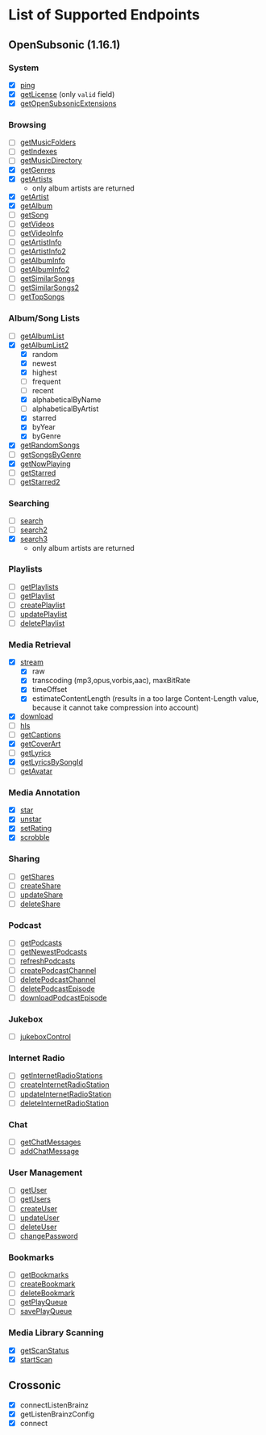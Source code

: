 # List of Supported Endpoints

## OpenSubsonic (1.16.1)

### System

- [x] [ping](https://opensubsonic.netlify.app/docs/endpoints/ping)
- [x] [getLicense](https://opensubsonic.netlify.app/docs/endpoints/getlicense) (only `valid` field)
- [x] [getOpenSubsonicExtensions](https://opensubsonic.netlify.app/docs/endpoints/getopensubsonicextensions)

### Browsing

- [ ] [getMusicFolders](https://opensubsonic.netlify.app/docs/endpoints/getmusicfolders)
- [ ] [getIndexes](https://opensubsonic.netlify.app/docs/endpoints/getindexes)
- [ ] [getMusicDirectory](https://opensubsonic.netlify.app/docs/endpoints/getmusicdirectory)
- [x] [getGenres](https://opensubsonic.netlify.app/docs/endpoints/getgenres)
- [x] [getArtists](https://opensubsonic.netlify.app/docs/endpoints/getartists)
  - only album artists are returned
- [x] [getArtist](https://opensubsonic.netlify.app/docs/endpoints/getartist)
- [x] [getAlbum](https://opensubsonic.netlify.app/docs/endpoints/getalbum)
- [ ] [getSong](https://opensubsonic.netlify.app/docs/endpoints/getsong)
- [ ] [getVideos](https://opensubsonic.netlify.app/docs/endpoints/getvideos)
- [ ] [getVideoInfo](https://opensubsonic.netlify.app/docs/endpoints/getvideoinfo)
- [ ] [getArtistInfo](https://opensubsonic.netlify.app/docs/endpoints/getartistinfo)
- [ ] [getArtistInfo2](https://opensubsonic.netlify.app/docs/endpoints/getartistinfo2)
- [ ] [getAlbumInfo](https://opensubsonic.netlify.app/docs/endpoints/getalbuminfo)
- [ ] [getAlbumInfo2](https://opensubsonic.netlify.app/docs/endpoints/getalbuminfo2)
- [ ] [getSimilarSongs](https://opensubsonic.netlify.app/docs/endpoints/getsimilarsongs)
- [ ] [getSimilarSongs2](https://opensubsonic.netlify.app/docs/endpoints/getsimilarsongs2)
- [ ] [getTopSongs](https://opensubsonic.netlify.app/docs/endpoints/gettopsongs)

### Album/Song Lists

- [ ] [getAlbumList](https://opensubsonic.netlify.app/docs/endpoints/getalbumlist)
- [x] [getAlbumList2](https://opensubsonic.netlify.app/docs/endpoints/getalbumlist2)
  - [x] random
  - [x] newest
  - [x] highest
  - [ ] frequent
  - [ ] recent
  - [x] alphabeticalByName
  - [ ] alphabeticalByArtist
  - [x] starred
  - [x] byYear
  - [x] byGenre
- [x] [getRandomSongs](https://opensubsonic.netlify.app/docs/endpoints/getrandomsongs)
- [ ] [getSongsByGenre](https://opensubsonic.netlify.app/docs/endpoints/getsongsbygenre)
- [x] [getNowPlaying](https://opensubsonic.netlify.app/docs/endpoints/getnowplaying)
- [ ] [getStarred](https://opensubsonic.netlify.app/docs/endpoints/getstarred)
- [ ] [getStarred2](https://opensubsonic.netlify.app/docs/endpoints/getstarred2)

### Searching

- [ ] [search](https://opensubsonic.netlify.app/docs/endpoints/search)
- [ ] [search2](https://opensubsonic.netlify.app/docs/endpoints/search2)
- [x] [search3](https://opensubsonic.netlify.app/docs/endpoints/search3)
  - only album artists are returned

### Playlists

- [ ] [getPlaylists](https://opensubsonic.netlify.app/docs/endpoints/getplaylists)
- [ ] [getPlaylist](https://opensubsonic.netlify.app/docs/endpoints/getplaylist)
- [ ] [createPlaylist](https://opensubsonic.netlify.app/docs/endpoints/createplaylist)
- [ ] [updatePlaylist](https://opensubsonic.netlify.app/docs/endpoints/updateplaylist)
- [ ] [deletePlaylist](https://opensubsonic.netlify.app/docs/endpoints/deleteplaylist)

### Media Retrieval

- [x] [stream](https://opensubsonic.netlify.app/docs/endpoints/stream)
  - [x] raw
  - [x] transcoding (mp3,opus,vorbis,aac), maxBitRate
  - [x] timeOffset
  - [x] estimateContentLength (results in a too large Content-Length value, because it cannot take compression into account)
- [x] [download](https://opensubsonic.netlify.app/docs/endpoints/download)
- [ ] [hls](https://opensubsonic.netlify.app/docs/endpoints/hls)
- [ ] [getCaptions](https://opensubsonic.netlify.app/docs/endpoints/getcaptions)
- [x] [getCoverArt](https://opensubsonic.netlify.app/docs/endpoints/getcoverart)
- [ ] [getLyrics](https://opensubsonic.netlify.app/docs/endpoints/getlyrics)
- [x] [getLyricsBySongId](https://opensubsonic.netlify.app/docs/endpoints/getlyricsbysongid)
- [ ] [getAvatar](https://opensubsonic.netlify.app/docs/endpoints/getavatar)

### Media Annotation

- [x] [star](https://opensubsonic.netlify.app/docs/endpoints/star)
- [x] [unstar](https://opensubsonic.netlify.app/docs/endpoints/unstar)
- [x] [setRating](https://opensubsonic.netlify.app/docs/endpoints/setrating)
- [x] [scrobble](https://opensubsonic.netlify.app/docs/endpoints/scrobble)

### Sharing

- [ ] [getShares](https://opensubsonic.netlify.app/docs/endpoints/getshares)
- [ ] [createShare](https://opensubsonic.netlify.app/docs/endpoints/createshare)
- [ ] [updateShare](https://opensubsonic.netlify.app/docs/endpoints/updateshare)
- [ ] [deleteShare](https://opensubsonic.netlify.app/docs/endpoints/deleteshare)

### Podcast

- [ ] [getPodcasts](https://opensubsonic.netlify.app/docs/endpoints/getpodcasts)
- [ ] [getNewestPodcasts](https://opensubsonic.netlify.app/docs/endpoints/getnewestpodcasts)
- [ ] [refreshPodcasts](https://opensubsonic.netlify.app/docs/endpoints/refreshpodcasts)
- [ ] [createPodcastChannel](https://opensubsonic.netlify.app/docs/endpoints/createpodcastchannel)
- [ ] [deletePodcastChannel](https://opensubsonic.netlify.app/docs/endpoints/deletepodcastchannel)
- [ ] [deletePodcastEpisode](https://opensubsonic.netlify.app/docs/endpoints/deletepodcastepisode)
- [ ] [downloadPodcastEpisode](https://opensubsonic.netlify.app/docs/endpoints/downloadpodcastepisode)

### Jukebox

- [ ] [jukeboxControl](https://opensubsonic.netlify.app/docs/endpoints/jukeboxcontrol)

### Internet Radio

- [ ] [getInternetRadioStations](https://opensubsonic.netlify.app/docs/endpoints/getinternetradiostations)
- [ ] [createInternetRadioStation](https://opensubsonic.netlify.app/docs/endpoints/createinternetradiostation)
- [ ] [updateInternetRadioStation](https://opensubsonic.netlify.app/docs/endpoints/updateinternetradiostation)
- [ ] [deleteInternetRadioStation](https://opensubsonic.netlify.app/docs/endpoints/deleteinternetradiostation)

### Chat

- [ ] [getChatMessages](https://opensubsonic.netlify.app/docs/endpoints/getchatmessages)
- [ ] [addChatMessage](https://opensubsonic.netlify.app/docs/endpoints/addchatmessage)

### User Management

- [ ] [getUser](https://opensubsonic.netlify.app/docs/endpoints/getuser)
- [ ] [getUsers](https://opensubsonic.netlify.app/docs/endpoints/getusers)
- [ ] [createUser](https://opensubsonic.netlify.app/docs/endpoints/createuser)
- [ ] [updateUser](https://opensubsonic.netlify.app/docs/endpoints/updateuser)
- [ ] [deleteUser](https://opensubsonic.netlify.app/docs/endpoints/deleteuser)
- [ ] [changePassword](https://opensubsonic.netlify.app/docs/endpoints/changepassword)

### Bookmarks

- [ ] [getBookmarks](https://opensubsonic.netlify.app/docs/endpoints/getbookmarks)
- [ ] [createBookmark](https://opensubsonic.netlify.app/docs/endpoints/createbookmark)
- [ ] [deleteBookmark](https://opensubsonic.netlify.app/docs/endpoints/deletebookmark)
- [ ] [getPlayQueue](https://opensubsonic.netlify.app/docs/endpoints/getplayqueue)
- [ ] [savePlayQueue](https://opensubsonic.netlify.app/docs/endpoints/saveplayqueue)

### Media Library Scanning

- [x] [getScanStatus](https://opensubsonic.netlify.app/docs/endpoints/getscanstatus)
- [x] [startScan](https://opensubsonic.netlify.app/docs/endpoints/startscan)

## Crossonic

- [x] connectListenBrainz
- [x] getListenBrainzConfig
- [x] connect
